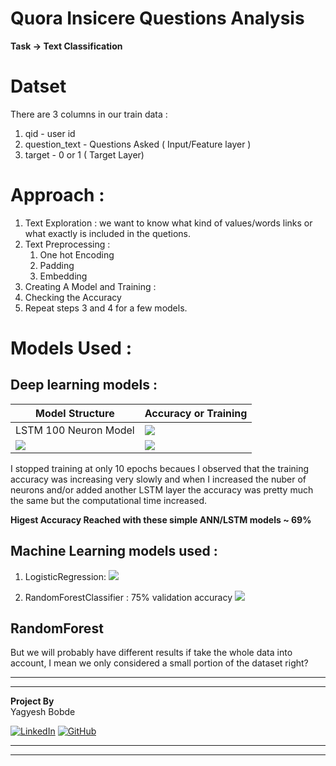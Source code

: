 # Quora Insicere Questions Analysis

**Task -> Text Classification**

# Datset
There are 3 columns in our train data : 
1. qid - user id
2. question_text - Questions Asked ( Input/Feature layer )
3. target - 0 or 1 ( Target Layer)

# Approach : 
1. Text Exploration : we want to know what kind of values/words links or what exactly is included in the quetions.
2. Text Preprocessing : 
   1. One hot Encoding 
   2. Padding 
   3. Embedding 
3. Creating A Model and Training : 
4. Checking the Accuracy
5. Repeat steps 3 and 4 for a few models.

# Models Used : 
## Deep learning models : 

| Model Structure | Accuracy or Training | 
| ---- | ---- |
| LSTM 100 Neuron Model | ![](Images/../../Images/100%20neuron%20LSTM.png) |
| ![](../Images/NN_1model.png) | ![](Images/../../Images/nn_1.png) |
I stopped training at only 10 epochs becaues I observed that the training accuracy was increasing very slowly and when I increased the nuber of neurons and/or added another LSTM layer the accuracy was pretty much the same but the computational time increased.

**Higest Accuracy Reached with these simple ANN/LSTM models ~ 69%**

## Machine Learning models used : 
1. LogisticRegression: 
![](../Images/log_reg.png)

2. RandomForestClassifier : 75% validation accuracy
![](../Images/random_forest.png)

## RandomForest

But we will probably have different results if take the whole data into account, I mean we only considered a small portion of the dataset right?     


<hr><hr>

**Project By**  
Yagyesh Bobde  
  
[![LinkedIn](https://img.shields.io/badge/linkedin-%230077B5.svg?style=for-the-badge&logo=linkedin&logoColor=white)](https://www.linkedin.com/in/yagyesh-bobde-177523220/) [![GitHub](https://img.shields.io/badge/github-%23121011.svg?style=for-the-badge&logo=github&logoColor=white)](https://github.com/yagyesh-bobde)

<hr><hr>